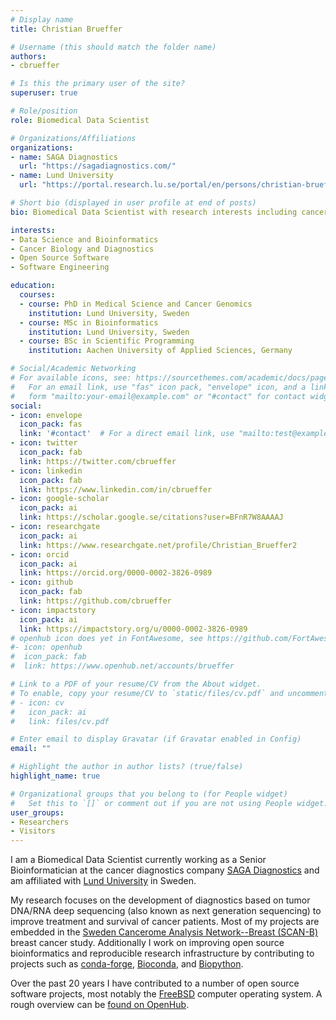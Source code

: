 ```yaml
---
# Display name
title: Christian Brueffer

# Username (this should match the folder name)
authors:
- cbrueffer

# Is this the primary user of the site?
superuser: true

# Role/position
role: Biomedical Data Scientist

# Organizations/Affiliations
organizations:
- name: SAGA Diagnostics
  url: "https://sagadiagnostics.com/"
- name: Lund University
  url: "https://portal.research.lu.se/portal/en/persons/christian-brueffer(34807b93-a7ad-4694-82b7-2a665a620c14).html"

# Short bio (displayed in user profile at end of posts)
bio: Biomedical Data Scientist with research interests including cancer diagnostics, cancer biology, and open source bioinformatics.

interests:
- Data Science and Bioinformatics
- Cancer Biology and Diagnostics
- Open Source Software
- Software Engineering

education:
  courses:
  - course: PhD in Medical Science and Cancer Genomics
    institution: Lund University, Sweden
  - course: MSc in Bioinformatics
    institution: Lund University, Sweden
  - course: BSc in Scientific Programming
    institution: Aachen University of Applied Sciences, Germany

# Social/Academic Networking
# For available icons, see: https://sourcethemes.com/academic/docs/page-builder/#icons
#   For an email link, use "fas" icon pack, "envelope" icon, and a link in the
#   form "mailto:your-email@example.com" or "#contact" for contact widget.
social:
- icon: envelope
  icon_pack: fas
  link: '#contact'  # For a direct email link, use "mailto:test@example.org".
- icon: twitter
  icon_pack: fab
  link: https://twitter.com/cbrueffer
- icon: linkedin
  icon_pack: fab
  link: https://www.linkedin.com/in/cbrueffer
- icon: google-scholar
  icon_pack: ai
  link: https://scholar.google.se/citations?user=BFnR7W8AAAAJ
- icon: researchgate
  icon_pack: ai
  link: https://www.researchgate.net/profile/Christian_Brueffer2
- icon: orcid
  icon_pack: ai
  link: https://orcid.org/0000-0002-3826-0989
- icon: github
  icon_pack: fab
  link: https://github.com/cbrueffer
- icon: impactstory
  icon_pack: ai
  link: https://impactstory.org/u/0000-0002-3826-0989
# openhub icon does yet in FontAwesome, see https://github.com/FortAwesome/Font-Awesome/issues/8347
#- icon: openhub
#  icon_pack: fab
#  link: https://www.openhub.net/accounts/brueffer

# Link to a PDF of your resume/CV from the About widget.
# To enable, copy your resume/CV to `static/files/cv.pdf` and uncomment the lines below.
# - icon: cv
#   icon_pack: ai
#   link: files/cv.pdf

# Enter email to display Gravatar (if Gravatar enabled in Config)
email: ""

# Highlight the author in author lists? (true/false)
highlight_name: true

# Organizational groups that you belong to (for People widget)
#   Set this to `[]` or comment out if you are not using People widget.
user_groups:
- Researchers
- Visitors
---
```


I am a Biomedical Data Scientist currently working as a Senior Bioinformatician at the cancer diagnostics company [SAGA Diagnostics](http://sagadiagnostics.com/) and am affiliated with
[Lund University](https://portal.research.lu.se/portal/en/persons/christian-brueffer%2834807b93-a7ad-4694-82b7-2a665a620c14%29.html) in Sweden.

My research focuses on the development of diagnostics based on tumor DNA/RNA deep sequencing
(also known as next generation sequencing) to improve treatment and survival of cancer patients.
Most of my projects are embedded in the [Sweden Cancerome Analysis Network--Breast (SCAN-B)](https://www.scan-b.lu.se/) breast cancer study.
Additionally I work on improving open source bioinformatics and reproducible research infrastructure
by contributing to projects such as [conda-forge](https://conda-forge.org/), [Bioconda](http://bioconda.github.io/), and [Biopython](http://biopython.org/).

Over the past 20 years I have contributed to a number of open source software projects, most notably the [FreeBSD](https://www.freebsd.org/) computer
operating system. A rough overview can be [found on OpenHub](https://www.openhub.net/accounts/brueffer).
